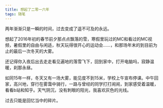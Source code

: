 ```yaml
---
title: 想起了二零一六年
tags: 随笔
---
```


两年渐渐只是一瞬的时间，过去变成了遥不可及的永远。

<!--more-->

想起了2016年初的春节前夕那点点飘落的雪，寒假里玩过的MC和看过的MC视频，暑假里的自由与闲适，秋天玩得很开心的运动会……，和那场年末的到目前为止的最后一次冬天的大雾。

还记得你入夜后出去走走看见遍地的落雪飞下，回到家中，打开电脑吗，寂静温暖，刹那永昼。

如同15年一样，冬天又有一场大雾，能见度不到15米，学校上午宣布停课。中午回家，高兴地，穿行在雾霭中骑行，一路与曾经的同学打打闹闹，到家感受着温暖，看看b站和知乎。天气阴沉，没有刺眼的阳光，我喜欢灰色的光线。

过去只能是回忆当中的碎片。